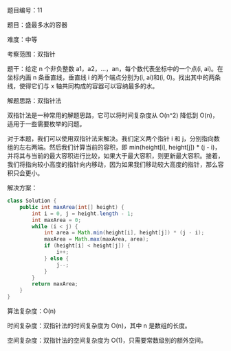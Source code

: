 题目编号：11

题目：盛最多水的容器

难度：中等

考察范围：双指针

题干：给定 n 个非负整数 a1，a2，...，an，每个数代表坐标中的一个点(i, ai)。在坐标内画 n 条垂直线，垂直线 i 的两个端点分别为(i, ai)和(i, 0)。找出其中的两条线，使得它们与 x 轴共同构成的容器可以容纳最多的水。

解题思路：双指针法

双指针法是一种常用的解题思路，它可以将时间复杂度从 O(n^2) 降低到 O(n)，适用于一些需要枚举的问题。

对于本题，我们可以使用双指针法来解决。我们定义两个指针 i 和 j，分别指向数组的左右两端。然后我们计算当前的容积，即 min(height[i], height[j]) * (j - i)，并将其与当前的最大容积进行比较，如果大于最大容积，则更新最大容积。接着，我们将指向较小高度的指针向内移动，因为如果我们移动较大高度的指针，那么容积只会更小。

解决方案：

```java
class Solution {
    public int maxArea(int[] height) {
        int i = 0, j = height.length - 1;
        int maxArea = 0;
        while (i < j) {
            int area = Math.min(height[i], height[j]) * (j - i);
            maxArea = Math.max(maxArea, area);
            if (height[i] < height[j]) {
                i++;
            } else {
                j--;
            }
        }
        return maxArea;
    }
}
```

算法复杂度：O(n)

时间复杂度：双指针法的时间复杂度为 O(n)，其中 n 是数组的长度。

空间复杂度：双指针法的空间复杂度为 O(1)，只需要常数级别的额外空间。